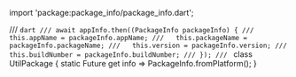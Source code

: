 
import 'package:package_info/package_info.dart';

/// ```dart
/// await appInfo.then((PackageInfo packageInfo) {
///   this.appName = packageInfo.appName;
///   this.packageName = packageInfo.packageName;
///   this.version = packageInfo.version;
///   this.buildNumber = packageInfo.buildNumber;
/// });
/// ```
class UtilPackage {
  static Future<PackageInfo> get info => PackageInfo.fromPlatform();
}